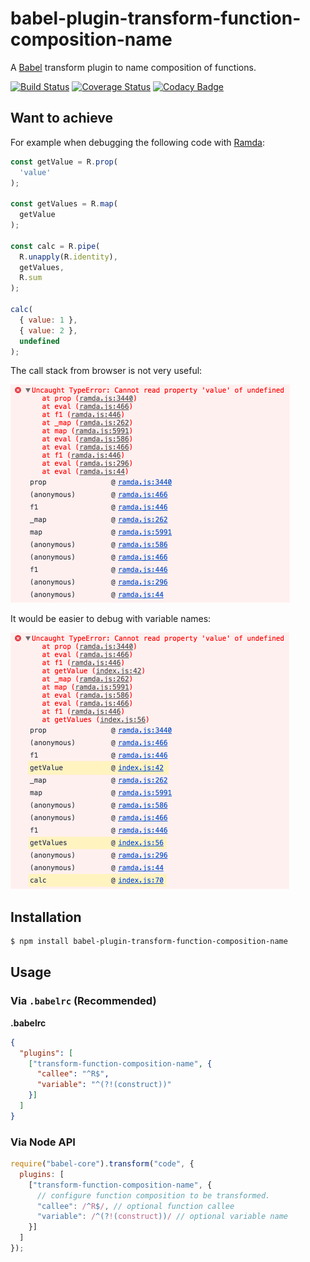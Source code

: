 # babel-plugin-transform-function-composition-name

A [Babel](https://github.com/babel/babel/) transform plugin to name composition of functions.

[![Build Status](https://travis-ci.org/Intai/babel-plugin-transform-function-composition-name.svg?branch=master)](https://travis-ci.org/Intai/babel-plugin-transform-function-composition-name)
[![Coverage Status](https://coveralls.io/repos/github/Intai/babel-plugin-transform-function-composition-name/badge.svg?branch=master)](https://coveralls.io/github/Intai/babel-plugin-transform-function-composition-name?branch=master)
[![Codacy Badge](https://api.codacy.com/project/badge/Grade/d605c426646a437389c3669953aaa2ec)](https://www.codacy.com/app/intai-hg/babel-plugin-transform-function-composition-name?utm_source=github.com&amp;utm_medium=referral&amp;utm_content=Intai/babel-plugin-transform-function-composition-name&amp;utm_campaign=Badge_Grade)

## Want to achieve
For example when debugging the following code with [Ramda](http://ramdajs.com/):
```javascript
const getValue = R.prop(
  'value'
);

const getValues = R.map(
  getValue
);

const calc = R.pipe(
  R.unapply(R.identity),
  getValues,
  R.sum
);

calc(
  { value: 1 },
  { value: 2 },
  undefined
);
```

The call stack from browser is not very useful:

<img src="doc/before.png" width="447">

It would be easier to debug with variable names:

<img src="doc/after.png" width="446">

## Installation
```sh
$ npm install babel-plugin-transform-function-composition-name
```

## Usage
### Via `.babelrc` (Recommended)
**.babelrc**
```json
{
  "plugins": [
    ["transform-function-composition-name", {
      "callee": "^R$",
      "variable": "^(?!(construct))"
    }]
  ]
}
```

### Via Node API
```javascript
require("babel-core").transform("code", {
  plugins: [
    ["transform-function-composition-name", {
      // configure function composition to be transformed.
      "callee": /^R$/, // optional function callee
      "variable": /^(?!(construct))/ // optional variable name
    }]
  ]
});
```
